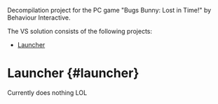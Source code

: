 
Decompilation project for the PC game "Bugs Bunny: Lost in Time!" by Behaviour
Interactive.

The VS solution consists of the following projects:
- [Launcher](#launcher)

# Launcher {#launcher}

Currently does nothing LOL
